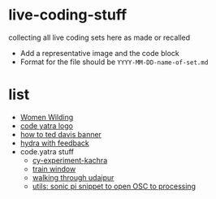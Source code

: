 # live-coding-stuff

collecting all live coding sets here as made or recalled 

- Add a representative image and the code block
- Format for the file should be `YYYY-MM-DD-name-of-set.md`

# list

- [Women Wilding](/2025-04-04-women-wilding.md)
- [code yatra logo](/2025-04-23-codeyatra-logo.md)
- [how to ted davis banner](/2025-04-23-how-to-ted-david.md)
- [hydra with feedback](2025-05-23-hydrawithfeedback.md)
- code.yatra stuff 
  - [cy-experiment-kachra](cy-nana-cmama/2025-04-27-CY-UDZ-experiment.md)
  - [train window](cy-nana-cmama/20250507_trainwindow.md)
  - [walking through udaipur](cy-nana-cmama/20250507_walkingthroughudr.md)
  - [utils: sonic pi snippet to open OSC to processing](cy-nana-cmama/sonicpisnippet.md)

